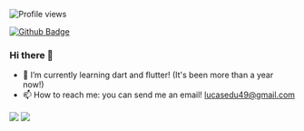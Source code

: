 <!--
**lucasdessy/lucasdessy** is a ✨ _special_ ✨ repository because its `README.md` (this file) appears on your GitHub profile.

Here are some ideas to get you started:

- 🔭 I’m currently working on ...
- 🌱 I’m currently learning ...
- 👯 I’m looking to collaborate on ...
- 🤔 I’m looking for help with ...
- 💬 Ask me about ...
- 📫 How to reach me: ...
- 😄 Pronouns: ...
- ⚡ Fun fact: ...
-->
![Profile views](https://gpvc.arturio.dev/lucasdessy)

[![Github Badge](https://img.shields.io/badge/Github--blue?style=social&logo=github&link=https://github.com/lucasdessy)](https://github.com/lucasdessy)
### Hi there 👋
- 🌱 I’m currently learning dart and flutter! (It's been more than a year now!)
- 📫 How to reach me: you can send me an email! [lucasedu49@gmail.com](mailto:lucasedu49@gmail.com)
<img align="center" src="https://github-readme-stats.vercel.app/api?username=lucasdessy&show_icons=true&theme=dracula&count_private=true" />
<img align="center" src="https://github-readme-stats.vercel.app/api/top-langs/?username=lucasdessy&theme=dracula" />
